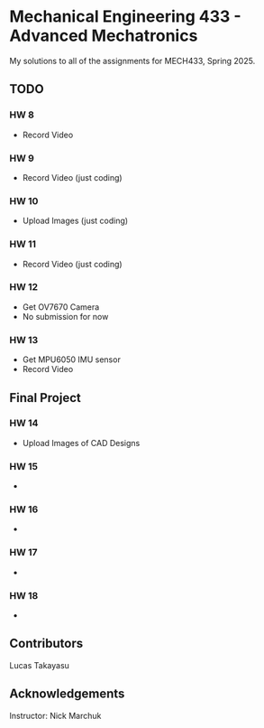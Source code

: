 # Mechanical Engineering 433 - Advanced Mechatronics

My solutions to all of the assignments for MECH433, Spring 2025.

## TODO

### HW 8
- Record Video

### HW 9
- Record Video (just coding)

### HW 10
- Upload Images (just coding)

### HW 11
- Record Video (just coding)

### HW 12
- Get OV7670 Camera
- No submission for now

### HW 13
- Get MPU6050 IMU sensor
- Record Video

## Final Project
### HW 14
- Upload Images of CAD Designs

### HW 15
- 

### HW 16
-

### HW 17
-

### HW 18
-

## Contributors
Lucas Takayasu

## Acknowledgements
Instructor: Nick Marchuk
